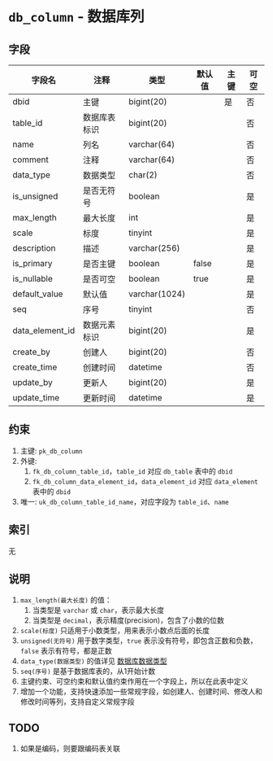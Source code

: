 # `db_column` - 数据库列

## 字段

| 字段名          | 注释         | 类型          | 默认值 | 主键 | 可空 |
| --------------- | ------------ | ------------- | ------ | ---- | ---- |
| dbid            | 主键         | bigint(20)    |        | 是   | 否   |
| table_id        | 数据库表标识 | bigint(20)    |        |      | 否   |
| name            | 列名         | varchar(64)   |        |      | 否   |
| comment         | 注释         | varchar(64)   |        |      | 否   |
| data_type       | 数据类型     | char(2)       |        |      | 否   |
| is_unsigned     | 是否无符号   | boolean       |        |      | 是   |
| max_length      | 最大长度     | int           |        |      | 是   |
| scale           | 标度         | tinyint       |        |      | 是   |
| description     | 描述         | varchar(256)  |        |      | 是   |
| is_primary      | 是否主键     | boolean       | false  |      | 是   |
| is_nullable     | 是否可空     | boolean       | true   |      | 是   |
| default_value   | 默认值       | varchar(1024) |        |      | 是   |
| seq             | 序号         | tinyint       |        |      | 否   |
| data_element_id | 数据元素标识 | bigint(20)    |        |      | 是   |
| create_by       | 创建人       | bigint(20)    |        |      | 否   |
| create_time     | 创建时间     | datetime      |        |      | 否   |
| update_by       | 更新人       | bigint(20)    |        |      | 是   |
| update_time     | 更新时间     | datetime      |        |      | 是   |

## 约束

1. 主键: `pk_db_column`
2. 外键: 
   1. `fk_db_column_table_id`，`table_id` 对应 `db_table` 表中的 `dbid`
   2. `fk_db_column_data_element_id`，`data_element_id` 对应 `data_element` 表中的 `dbid` 
3. 唯一: `uk_db_column_table_id_name`，对应字段为 `table_id`、`name`

## 索引

无

## 说明

1. `max_length(最大长度)` 的值：
   1. 当类型是 `varchar` 或 `char`，表示最大长度
   2. 当类型是 `decimal`，表示精度(precision)，包含了小数的位数
2. `scale(标度)` 只适用于小数类型，用来表示小数点后面的长度
3. `unsigned(无符号)` 用于数字类型，`true` 表示没有符号，即包含正数和负数，`false` 表示有符号，都是正数
4. `data_type(数据类型)` 的值详见 [数据库数据类型](../data/dict/2011_db_data_type.md)
5. `seq(序号)` 是基于数据库表的，从1开始计数
6. 主键约束、可空约束和默认值约束作用在一个字段上，所以在此表中定义
7. 增加一个功能，支持快速添加一些常规字段，如创建人、创建时间、修改人和修改时间等列，支持自定义常规字段

## TODO

1. 如果是编码，则要跟编码表关联